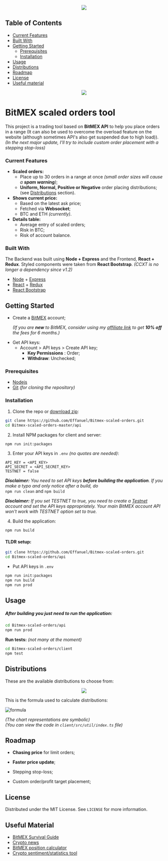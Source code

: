 <p align="center">
  <img src='assets/presentation_scaled_v5.gif'>
</p>

## Table of Contents

- [Current Features](#current-features)
- [Built With](#built-with)
- [Getting Started](#getting-started)
  - [Prerequisites](#prerequisites)
  - [Installation](#installation)
- [Usage](#usage)
- [Distributions](#distributions)
- [Roadmap](#roadmap)
- [License](#license)
- [Useful material](#useful-material)

<p align="center">
  <img src="assets/interface_range_tool_v6.png">
</p>

# BitMEX scaled orders tool

This project is a trading tool based on **BitMEX API** to help you place orders in a range (It can also be used to overcome the overload feature on the website (although sometimes API's also get suspended due to high load)).
_(In the next major update, I'll try to include custom order placement with a stepping stop-loss)_

### Current Features

- **Scaled orders:**
  - Place up to 30 orders in a range at once _(small order sizes will cause a **spam warning**)_;
  - **Uniform, Normal, Positive or Negative** order placing distributions; (see [Distributions](#distributions) section).
- **Shows current price:**
  - Based on the latest ask price;
  - Fetched via **Websocket**;
  - BTC and ETH _(currently)_.
- **Details table:**
  - Average entry of scaled orders;
  - Risk in BTC;
  - Risk of account balance.

### Built With

The Backend was built using **Node + Express** and the Frontend, **React + Redux**. Styled components were taken from **React Bootstrap**. _(CCXT is no longer a dependency since v1.2)_

- [Node](https://nodejs.org/en/) + [Express](https://expressjs.com/)
- [React](https://reactjs.org/) + [Redux](https://redux.js.org/)
- [React Bootstrap](https://react-bootstrap.github.io/)
  <!-- GETTING STARTED -->

## Getting Started

- Create a [BitMEX](https://www.bitmex.com) account;

  _(If you are **new** to BitMEX, consider using my [affiliate link](https://www.bitmex.com/register/o8ILy1) to get **10% off** the fees for 6 months.)_

* Get API keys:
  - Account > API keys > Create API key;
    - **Key Permissions** : Order;
    - **Withdraw**: Unchecked;

### Prerequisites

- [Nodejs](https://nodejs.org/en/download/)
- [Git](https://git-scm.com/downloads) _(for cloning the repository)_

### Installation

1. Clone the repo or [download zip](https://github.com/Effanuel/BitMEX-scaled-orders/archive/v1.5.5.zip):

```sh
git clone https://github.com/Effanuel/Bitmex-scaled-orders.git
cd Bitmex-scaled-orders-master/api
```

2. Install NPM packages for client and server:

```sh
npm run init:packages
```

3. Enter your API keys in `.env` _(no quotes are needed)_:

```
API_KEY = <API_KEY>
API_SECRET = <API_SECRET_KEY>
TESTNET = false
```

_**Disclaimer:** You need to set API keys **before building the application**. If you make a typo and only notice after a build, do_</br>
`npm run clean` and `npm build`

_**Disclaimer:** If you set TESTNET to true, you need to create a [Testnet](https://testnet.bitmex.com/) account and set the API keys appropriately. Your main BitMEX account API won't work with TESTNET option set to true._

4. Build the application:

```sh
npm run build
```

  <!-- USAGE EXAMPLES -->

#### TLDR setup:

```sh
git clone https://github.com/Effanuel/Bitmex-scaled-orders.git
cd Bitmex-scaled-orders/api
```

- Put API keys in `.env`

```sh
npm run init:packages
npm run build
npm run prod
```

## Usage

##### After building you just need to run the application:

```sh
cd Bitmex-scaled-orders/api
npm run prod
```

**Run tests:** _(not many at the moment)_

```sh
cd Bitmex-scaled-orders/client
npm test
```

## Distributions

These are the available distributions to choose from:

  <p align="center">
  <img src="assets/distributions.png">
  </p>

This is the formula used to calculate distributions:

![formula](https://wikimedia.org/api/rest_v1/media/math/render/svg/4abaca87a10ecfa77b5a205056523706fe6c9c3f)

_(The chart representations are symbolic)_ </br>
_(You can view the code in `client/src/util/index.ts` file)_

## Roadmap

- **Chasing price** for limit orders;
- **Faster price update**;
- Stepping stop-loss;
- Custom order/profit target placement;

  <!-- LICENSE -->

## License

Distributed under the MIT License. See `LICENSE` for more information.

  <!-- USEFUL METERIAL -->

## Useful Material

- [BitMEX Survival Guide](https://www.crypto-simplified.com/wp-content/uploads/2018/09/BitMEX-Survival-Guide-v1.5.pdf)
- [Crypto news](https://cointelegraph.com/)
- [BitMEX position calculator](https://blockchainwhispers.com/bitmex-position-calculator/)
- [Crypto sentiment/statistics tool](https://thetie.io/)

